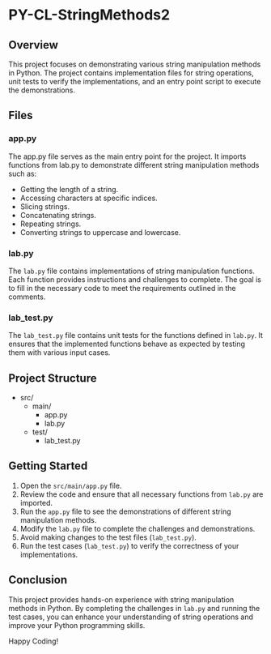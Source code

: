 # PY-CL-StringMethods2

## Overview
This project focuses on demonstrating various string manipulation methods in Python. The project contains implementation files for string operations, unit tests to verify the implementations, and an entry point script to execute the demonstrations.

## Files

### app.py
The app.py file serves as the main entry point for the project. It imports functions from lab.py to demonstrate different string manipulation methods such as:

- Getting the length of a string.
- Accessing characters at specific indices.
- Slicing strings.
- Concatenating strings.
- Repeating strings.
- Converting strings to uppercase and lowercase.

### lab.py
The `lab.py` file contains implementations of string manipulation functions. Each function provides instructions and challenges to complete. The goal is to fill in the necessary code to meet the requirements outlined in the comments.

### lab_test.py
The `lab_test.py` file contains unit tests for the functions defined in `lab.py`. It ensures that the implemented functions behave as expected by testing them with various input cases.

## Project Structure
- src/
  - main/
    - app.py
    - lab.py
  - test/
    - lab_test.py

## Getting Started
1. Open the `src/main/app.py` file.
2. Review the code and ensure that all necessary functions from `lab.py` are imported.
3. Run the `app.py` file to see the demonstrations of different string manipulation methods.
4. Modify the `lab.py` file to complete the challenges and demonstrations.
5. Avoid making changes to the test files (`lab_test.py`).
6. Run the test cases (`lab_test.py`) to verify the correctness of your implementations.

## Conclusion
This project provides hands-on experience with string manipulation methods in Python. By completing the challenges in `lab.py` and running the test cases, you can enhance your understanding of string operations and improve your Python programming skills.

Happy Coding!
